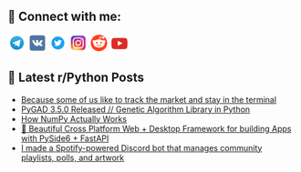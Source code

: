 ## 🔎 Connect with me:
[<img src="https://github.com/bullbesh/bullbesh/blob/main/images/Telegram.png" width="32" height="32" />](https://t.me/bullbesh)
[<img src="https://github.com/bullbesh/bullbesh/blob/main/images/VK.png" width="32" height="32" />](https://vk.com/bullbesh)
[<img src="https://github.com/bullbesh/bullbesh/blob/main/images/Twitter.png" width="32" height="32" />](https://twitter.com/bullbesh1)
[<img src="https://github.com/bullbesh/bullbesh/blob/main/images/Instagram.png" width="32" height="32" />](https://www.instagram.com/bullbesh)
[<img src="https://github.com/bullbesh/bullbesh/blob/main/images/Reddit.png" width="32" height="32" />](https://www.reddit.com/user/bullbesh)
[<img src="https://github.com/bullbesh/bullbesh/blob/main/images/YouTube.png" width="32" height="32" />](https://www.youtube.com/channel/UCtfjRs6uzgq5mfm8S06WTcg)

## 📕 Latest r/Python Posts
<!-- BLOG-POST-LIST:START -->
- [Because some of us like to track the market and stay in the terminal](https://www.reddit.com/r/Python/comments/1lxeehx/because_some_of_us_like_to_track_the_market_and/)
- [PyGAD 3.5.0 Released // Genetic Algorithm Library in Python](https://www.reddit.com/r/Python/comments/1lxe2bm/pygad_350_released_genetic_algorithm_library_in/)
- [How NumPy Actually Works](https://www.reddit.com/r/Python/comments/1lxcqme/how_numpy_actually_works/)
- [🚀 Beautiful Cross Platform Web + Desktop Framework for building Apps with PySide6 + FastAPI](https://www.reddit.com/r/Python/comments/1lxcoqz/beautiful_cross_platform_web_desktop_framework/)
- [I made a Spotify-powered Discord bot that manages community playlists, polls, and artwork](https://www.reddit.com/r/Python/comments/1lxbnt1/i_made_a_spotifypowered_discord_bot_that_manages/)
<!-- BLOG-POST-LIST:END -->
